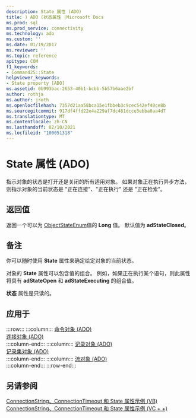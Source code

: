 ```yaml
---
description: State 属性 (ADO)
title: ) ADO (状态属性 |Microsoft Docs
ms.prod: sql
ms.prod_service: connectivity
ms.technology: ado
ms.custom: ''
ms.date: 01/19/2017
ms.reviewer: ''
ms.topic: reference
apitype: COM
f1_keywords:
- Command25::State
helpviewer_keywords:
- State property [ADO]
ms.assetid: 0b993bac-2653-40b1-bcbb-5b57b6aae2bf
author: rothja
ms.author: jroth
ms.openlocfilehash: 7357d21aa58bca15e1fbbeb3c9cec542ef40ce8b
ms.sourcegitcommit: 917df4ffd22e4a229af7dc481dcce3ebba0aa4d7
ms.translationtype: MT
ms.contentlocale: zh-CN
ms.lasthandoff: 02/10/2021
ms.locfileid: "100051318"
---
```

# <a name="state-property-ado"></a>State 属性 (ADO)
指示对象的状态是打开还是关闭的所有适用对象。 如果对象正在执行异步方法，则指示对象的当前状态是 "正在连接"、"正在执行" 还是 "正在检索"。  
  
## <a name="return-value"></a>返回值  
 返回一个可以为 [ObjectStateEnum](./objectstateenum.md)值的 **Long** 值。 默认值为 **adStateClosed**。  
  
## <a name="remarks"></a>备注  
 你可以随时使用 **State** 属性来确定给定对象的当前状态。  
  
 对象的 **State** 属性可以包含值的组合。 例如，如果正在执行某个语句，则此属性将具有 **adStateOpen** 和 **adStateExecuting** 的组合值。  
  
 **状态** 属性是只读的。  
  
## <a name="applies-to"></a>应用于  

:::row:::
    :::column:::
        [命令对象 (ADO)](./command-object-ado.md)  
        [连接对象 (ADO)](./connection-object-ado.md)  
    :::column-end:::
    :::column:::
        [记录对象 (ADO)](./record-object-ado.md)  
        [记录集对象 (ADO)](./recordset-object-ado.md)  
    :::column-end:::
    :::column:::
        [流对象 (ADO)](./stream-object-ado.md)  
    :::column-end:::
:::row-end:::

## <a name="see-also"></a>另请参阅  
 [ConnectionString、ConnectionTimeout 和 State 属性示例 (VB) ](./connectionstring-connectiontimeout-and-state-properties-example-vb.md)   
 [ConnectionString、ConnectionTimeout 和 State 属性示例 (VC + +) ](./connectionstring-connectiontimeout-and-state-properties-example-vc.md)